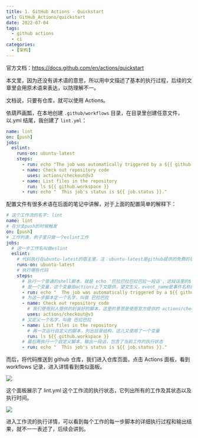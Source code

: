 ```yaml
---
title: 1. GitHub Actions - Quickstart
url: GitHub_Actions/quickstart
date: 2022-07-04
tags:
  - github actions
  - ci
categories:
  - [架构]
---
```


官方文档：https://docs.github.com/en/actions/quickstart

本文里，因为还没有讲术语的意思，所以用中文描述了基本的执行过程，后续的文章里会用原术语来表达，以防理解不一。

文档说，只要有仓库，就可以使用 Actions。

依葫芦画瓢，在本地创建 `.github/workflows` 目录，在目录里创建任意文件，以.yml 结尾，我创建了 `lint.yml`：

```yaml
name: lint
on: [push]
jobs:
  eslint:
    runs-on: ubuntu-latest
    steps:
      - run: echo "The job was automatically triggered by a ${{ github.event_name }} event."
      - name: Check out repository code
        uses: actions/checkout@v3
      - name: List files in the repository
        run: ls ${{ github.workspace }}
      - run: echo "  This job's status is ${{ job.status }}."
```

配置文件有很多术语在后面的笔记中讲解，对于上面的配置简单的解释下：

```yaml
# 这个工作流的名字: lint
name: lint
# 在分支push的时候触发
on: [push]
# 工作列表，例子里只做一个eslint工作
jobs:
  # 这一步工作名叫做eslint
  eslint:
    # 代码执行在ubuntu-latest的宿主里，注：ubuntu-latest是github提供的免费的宿主。
    runs-on: ubuntu-latest
    # 执行哪些代码
    steps:
      # 执行一个普通的shell脚本，就是 echo '巴拉巴拉巴拉巴拉一段话'，这段话里的${{github.event_name}}
      # 是一个变量，这个变量由actions上下文提供，望文生义，event_name是事件名称的意思
      - run: echo "  The job was automatically triggered by a ${{ github.event_name }} event."
      # 为这一步脚本定一个名字，叫做 巴拉巴拉
      - name: Check out repository code
        # 我们使用别人提供的封装好的脚本，这里的意思是使用官方提供的 actions/checkout 的脚本的v3版本
        uses: actions/checkout@v3
      # 又定义一个名字，叫做 巴拉巴拉
      - name: List files in the repository
        # 再一次运行自定义的脚本，列出目录结构，这儿又使用了一个变量
        run: ls ${{ github.workspace }}
      # 最后再执行一个自定义脚本，输出一段话，包含了当前工作的执行状态
      - run: echo "  This job's status is ${{ job.status }}."
```

而后，将代码推送到 github 仓库，我们进入仓库页面，点击 Actions 面板，看到 workflows 记录，进入详情看到类似面板。

![](https://cdn.jsdelivr.net/gh/taoliujun/static/blog/202306281119773.png)

这个面板展示了 lint.yml 这个工作流的执行状态，它列出所有的工作及其状态以及执行时间。

![](https://cdn.jsdelivr.net/gh/taoliujun/static/blog/202306281120264.png)

进入工作流的执行详情，可以看到每个工作的每一步脚本的详细执行过程和输出结果，就不一一表述了，后续会讲到。
